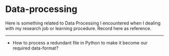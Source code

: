 # Data-processing

Here is something related to Data Processing I encountered when I dealing with my research job or learning procedure. Record here as reference.

-----

* How to process a redundant file in Python to make it become our required data-format?

